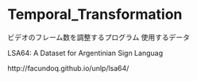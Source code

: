 # Temporal_Transformation
ビデオのフレーム数を調整するプログラム
使用するデータ
<p>LSA64: A Dataset for Argentinian Sign Languag</p>
<p>http://facundoq.github.io/unlp/lsa64/</p>
